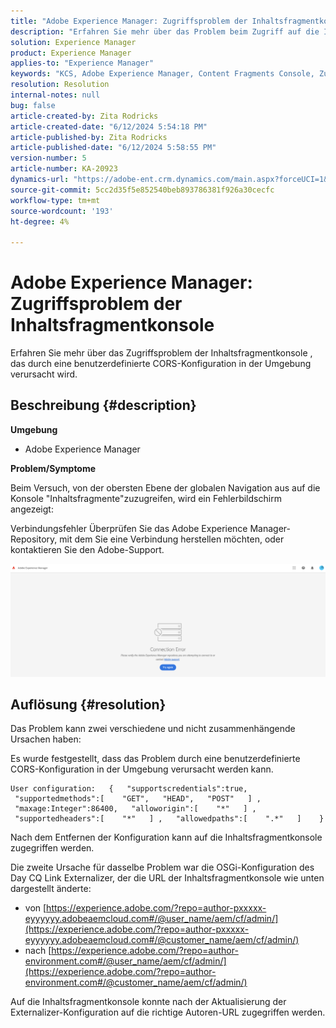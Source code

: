 ```yaml
---
title: "Adobe Experience Manager: Zugriffsproblem der Inhaltsfragmentkonsole"
description: "Erfahren Sie mehr über das Problem beim Zugriff auf die Inhaltsfragmente-Konsole."
solution: Experience Manager
product: Experience Manager
applies-to: "Experience Manager"
keywords: "KCS, Adobe Experience Manager, Content Fragments Console, Zugreifen auf Probleme."
resolution: Resolution
internal-notes: null
bug: false
article-created-by: Zita Rodricks
article-created-date: "6/12/2024 5:54:18 PM"
article-published-by: Zita Rodricks
article-published-date: "6/12/2024 5:58:55 PM"
version-number: 5
article-number: KA-20923
dynamics-url: "https://adobe-ent.crm.dynamics.com/main.aspx?forceUCI=1&pagetype=entityrecord&etn=knowledgearticle&id=42d5f3c5-e428-ef11-840b-000d3a372703"
source-git-commit: 5cc2d35f5e852540beb893786381f926a30cecfc
workflow-type: tm+mt
source-wordcount: '193'
ht-degree: 4%

---
```


# Adobe Experience Manager: Zugriffsproblem der Inhaltsfragmentkonsole


Erfahren Sie mehr über das Zugriffsproblem der Inhaltsfragmentkonsole , das durch eine benutzerdefinierte CORS-Konfiguration in der Umgebung verursacht wird.

## Beschreibung {#description}


<b>Umgebung</b>

- Adobe Experience Manager


<b>Problem/Symptome</b>

Beim Versuch, von der obersten Ebene der globalen Navigation aus auf die Konsole &quot;Inhaltsfragmente&quot;zuzugreifen, wird ein Fehlerbildschirm angezeigt:

Verbindungsfehler Überprüfen Sie das Adobe Experience Manager-Repository, mit dem Sie eine Verbindung herstellen möchten, oder kontaktieren Sie den Adobe-Support.



![](assets/___43d5f3c5-e428-ef11-840b-000d3a372703___.png)


## Auflösung {#resolution}


Das Problem kann zwei verschiedene und nicht zusammenhängende Ursachen haben:

Es wurde festgestellt, dass das Problem durch eine benutzerdefinierte CORS-Konfiguration in der Umgebung verursacht werden kann.




```
User configuration:   {   "supportscredentials":true,   "supportedmethods":[    "GET",   "HEAD",   "POST"   ] ,   "maxage:Integer":86400,   "alloworigin":[    "*"   ] ,   "supportedheaders":[    "*"   ] ,   "allowedpaths":[    ".*"   ]    }
```


Nach dem Entfernen der Konfiguration kann auf die Inhaltsfragmentkonsole zugegriffen werden.

Die zweite Ursache für dasselbe Problem war die OSGi-Konfiguration des Day CQ Link Externalizer, der die URL der Inhaltsfragmentkonsole wie unten dargestellt änderte:

- von [https://experience.adobe.com/?repo=author-pxxxxx-eyyyyyy.adobeaemcloud.com#/@user_name/aem/cf/admin/](https://experience.adobe.com/?repo=author-pxxxxx-eyyyyyy.adobeaemcloud.com#/@customer_name/aem/cf/admin/)
- nach [https://experience.adobe.com/?repo=author-environment.com#/@user_name/aem/cf/admin/](https://experience.adobe.com/?repo=author-environment.com#/@customer_name/aem/cf/admin/)


Auf die Inhaltsfragmentkonsole konnte nach der Aktualisierung der Externalizer-Konfiguration auf die richtige Autoren-URL zugegriffen werden.






